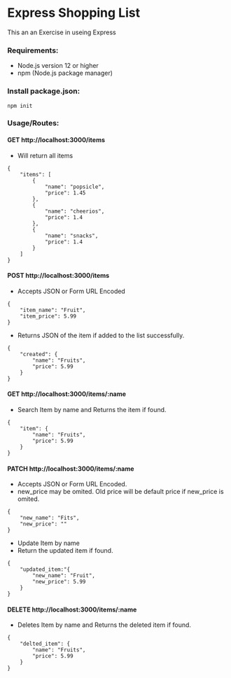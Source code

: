 # Express Shopping List
This an an Exercise in useing Express


### Requirements:
* Node.js version 12 or higher
* npm (Node.js package manager)

### Install package.json:
```
npm init
```

### Usage/Routes:
#### GET http://localhost:3000/items
* Will return all items
```
{
	"items": [
		{
			"name": "popsicle",
			"price": 1.45
		},
		{
			"name": "cheerios",
			"price": 1.4
		},
		{
			"name": "snacks",
			"price": 1.4
		}
	]
}
```
#### POST http://localhost:3000/items
* Accepts JSON or Form URL Encoded
```
{
	"item_name": "Fruit",
	"item_price": 5.99
}
```
* Returns JSON of the item if added to the list successfully.
```
{
	"created": {
		"name": "Fruits",
		"price": 5.99
	}
}
```

#### GET http://localhost:3000/items/:name 
* Search Item by name and Returns the item if found.
```
{
	"item": {
		"name": "Fruits",
		"price": 5.99
	}
}
```
#### PATCH http://localhost:3000/items/:name
* Accepts JSON or Form URL Encoded.
* new_price may be omited. Old price will be default price if new_price is omited.
```
{
	"new_name": "Fits",
	"new_price": ""
}
```
* Update Item by name
* Return the updated item if found.
```
{
    "updated_item:"{
	    "new_name": "Fruit",
	    "new_price": 5.99
    }
}
```

#### DELETE http://localhost:3000/items/:name
* Deletes Item by name and Returns the deleted item if found.
```
{
	"delted_item": {
		"name": "Fruits",
		"price": 5.99
	}
}
```